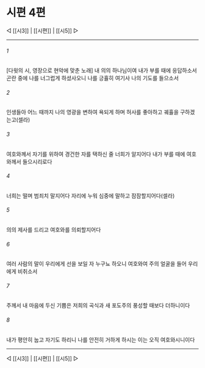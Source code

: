﻿# 시편 4편

◁ [[시3]] | [[시편]] | [[시5]] ▷
***

###### 1
[다윗의 시, 영장으로 현악에 맞춘 노래] 내 의의 하나님이여 내가 부를 때에 응답하소서 곤란 중에 나를 너그럽게 하셨사오니 나를 긍휼히 여기사 나의 기도를 들으소서

###### 2
인생들아 어느 때까지 나의 영광을 변하여 욕되게 하며 허사를 좋아하고 궤휼을 구하겠는고(셀라)

###### 3
여호와께서 자기를 위하여 경건한 자를 택하신 줄 너희가 알지어다 내가 부를 때에 여호와께서 들으시리로다

###### 4
너희는 떨며 범죄치 말지어다 자리에 누워 심중에 말하고 잠잠할지어다(셀라)

###### 5
의의 제사를 드리고 여호와를 의뢰할지어다

###### 6
여러 사람의 말이 우리에게 선을 보일 자 누구뇨 하오니 여호와여 주의 얼굴을 들어 우리에게 비취소서

###### 7
주께서 내 마음에 두신 기쁨은 저희의 곡식과 새 포도주의 풍성할 때보다 더하니이다

###### 8
내가 평안히 눕고 자기도 하리니 나를 안전히 거하게 하시는 이는 오직 여호와시니이다


***
◁ [[시3]] | [[시편]] | [[시5]] ▷